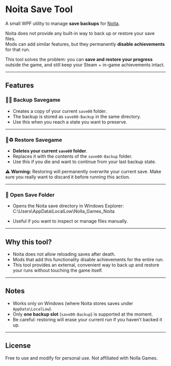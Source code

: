 # Noita Save Tool

A small WPF utility to manage **save backups** for [Noita](https://store.steampowered.com/app/881100/Noita/).

Noita does not provide any built-in way to back up or restore your save files.  
Mods can add similar features, but they permanently **disable achievements** for that run.  

This tool solves the problem: you can **save and restore your progress** outside the game, and still keep your Steam + in-game achievements intact.

---

## Features

### 🔼💾 Backup Savegame
- Creates a copy of your current `save00` folder.
- The backup is stored as `save00-Backup` in the same directory.
- Use this when you reach a state you want to preserve.

---

### 🔽♻️ Restore Savegame
- **Deletes your current `save00` folder**.
- Replaces it with the contents of the `save00-Backup` folder.
- Use this if you die and want to continue from your last backup state.

⚠️ **Warning:** Restoring will permanently overwrite your current save. Make sure you really want to discard it before running this action.

---

### 📂 Open Save Folder
- Opens the Noita save directory in Windows Explorer:
C:\Users<YourName>\AppData\LocalLow\Nolla_Games_Noita

- Useful if you want to inspect or manage files manually.

---

## Why this tool?
- Noita does not allow reloading saves after death.
- Mods that add this functionality disable achievements for the entire run.
- This tool provides an external, convenient way to back up and restore your runs without touching the game itself.

---

## Notes
- Works only on Windows (where Noita stores saves under `AppData\LocalLow`).
- Only **one backup slot** (`save00-Backup`) is supported at the moment.
- Be careful: restoring will erase your current run if you haven’t backed it up.

---

## License
Free to use and modify for personal use. Not affiliated with Nolla Games.